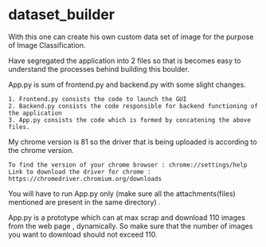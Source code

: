# dataset_builder
With this one can create his own custom data set of image for the purpose of Image Classification.

Have segregated the application into 2 files so that is becomes easy to understand the processes behind building this boulder.


App.py is sum of frontend.py and backend.py with some slight changes.

    1. Frontend.py consists the code to launch the GUI
    2. Backend.py consists the code responsible for backend functioning of the application
    3. App.py consists the code which is formed by concatening the above files.
    
 
My chrome version is 81 so the driver that is being uploaded is according to the chrome version.

    To find the version of your chrome browser : chrome://settings/help
    Link to download the driver for chrome : https://chromedriver.chromium.org/downloads

You will have to run App.py only (make sure all the attachments(files) mentioned are present in the same directory) .

App.py is a prototype which can at max scrap and download 110 images from the web page , dynamically. So make sure that the number of images you want to download should not exceed 110. 
